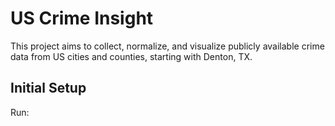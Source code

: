 # US Crime Insight

This project aims to collect, normalize, and visualize publicly available crime data from US cities and counties, starting with Denton, TX.

## Initial Setup

Run: